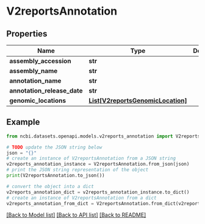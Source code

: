 # V2reportsAnnotation


## Properties

Name | Type | Description | Notes
------------ | ------------- | ------------- | -------------
**assembly_accession** | **str** |  | [optional] 
**assembly_name** | **str** |  | [optional] 
**annotation_name** | **str** |  | [optional] 
**annotation_release_date** | **str** |  | [optional] 
**genomic_locations** | [**List[V2reportsGenomicLocation]**](V2reportsGenomicLocation.md) |  | [optional] 

## Example

```python
from ncbi.datasets.openapi.models.v2reports_annotation import V2reportsAnnotation

# TODO update the JSON string below
json = "{}"
# create an instance of V2reportsAnnotation from a JSON string
v2reports_annotation_instance = V2reportsAnnotation.from_json(json)
# print the JSON string representation of the object
print(V2reportsAnnotation.to_json())

# convert the object into a dict
v2reports_annotation_dict = v2reports_annotation_instance.to_dict()
# create an instance of V2reportsAnnotation from a dict
v2reports_annotation_from_dict = V2reportsAnnotation.from_dict(v2reports_annotation_dict)
```
[[Back to Model list]](../README.md#documentation-for-models) [[Back to API list]](../README.md#documentation-for-api-endpoints) [[Back to README]](../README.md)


